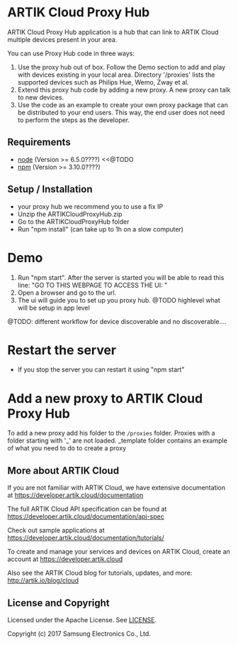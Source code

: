 # ARTIK Cloud Proxy Hub

ARTIK Cloud Proxy Hub application is a hub that can link to ARTIK Cloud multiple devices present in your area.

You can use Proxy Hub code in three ways:

1. Use the proxy hub out of box. Follow the Demo section to add and play with devices existing in your local area. Directory '/proxies' lists the supported devices such as Philips Hue, Wemo, Zway et al.
2. Extend this proxy hub code by adding a new proxy. A new proxy can talk to new devices.
3. Use the code as an example to create your own proxy package that can be distributed to your end users. This way, the end user does not need to perform the steps as the developer. 

## Requirements

- [node](https://nodejs.org/en/download/)  (Version >= 6.5.0????) <<@TODO
- [npm](https://www.npmjs.com/get-npm) (Version >= 3.10.0????)

## Setup / Installation

 - your proxy hub we recommend you to use a fix IP
 - Unzip the ARTIKCloudProxyHub.zip
 - Go to the ARTIKCloudProxyHub folder
 - Run "npm install" (can take up to 1h on a slow computer)

# Demo

 1. Run "npm start". After the server is started you will be able to read this line:
"GO TO THIS WEBPAGE TO ACCESS THE UI: <url>"
 2. Open a browser and go to the url.
 3. The ui will guide you to set up you proxy hub. @TODO highlevel what will be setup in app level

@TODO: different workflow for device discoverable and no discoverable....



# Restart the server
- If you stop the server you can restart it using "npm start"

# Add a new proxy to ARTIK Cloud Proxy Hub
To add a new proxy add his folder to the `/proxies` folder.
Proxies with a folder starting with '_' are not loaded.
_template folder contains an example of what you need to do to create a proxy

## More about ARTIK Cloud

If you are not familiar with ARTIK Cloud, we have extensive documentation at https://developer.artik.cloud/documentation

The full ARTIK Cloud API specification can be found at https://developer.artik.cloud/documentation/api-spec

Check out sample applications at https://developer.artik.cloud/documentation/tutorials/

To create and manage your services and devices on ARTIK Cloud, create an account at https://developer.artik.cloud

Also see the ARTIK Cloud blog for tutorials, updates, and more: http://artik.io/blog/cloud

## License and Copyright

Licensed under the Apache License. See [LICENSE](LICENSE).

Copyright (c) 2017 Samsung Electronics Co., Ltd.

